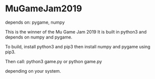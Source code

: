 # MuGameJam2019
depends on: pygame, numpy


This is the winner of the Mu Game Jam 2019
It is built in python3 and depends on numpy and pygame.

To build, install python3 and pip3 then install numpy and pygame
using pip3.

Then call:
python3 game.py 
or 
python game.py 

depending on your system.
